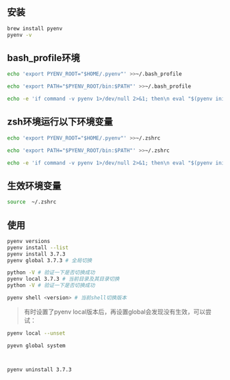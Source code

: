 ## 安装
```zsh
brew install pyenv
pyenv -v
```
## bash_profile环境

```bash
echo 'export PYENV_ROOT="$HOME/.pyenv"' >>~/.bash_profile

echo 'export PATH="$PYENV_ROOT/bin:$PATH"' >>~/.bash_profile

echo -e 'if command -v pyenv 1>/dev/null 2>&1; then\n eval "$(pyenv init -)"\nfi'>>~/.bash_profile
```
## zsh环境运行以下环境变量
```zsh
echo 'export PYENV_ROOT="$HOME/.pyenv"' >>~/.zshrc

echo 'export PATH="$PYENV_ROOT/bin:$PATH"' >>~/.zshrc

echo -e 'if command -v pyenv 1>/dev/null 2>&1; then\n eval "$(pyenv init -)"\nfi'>>~/.zshrc
```

## 生效环境变量
```zsh
source  ~/.zshrc
```

## 使用
```zsh
pyenv versions
pyenv install --list
pyenv install 3.7.3
pyenv global 3.7.3 # 全局切换

python -V # 验证一下是否切换成功
pyenv local 3.7.3 # 当前目录及其目录切换
python -V # 验证一下是否切换成功

pyenv shell <version> # 当前shell切换版本
```

> 有时设置了pyenv local版本后，再设置global会发现没有生效，可以尝试：
```zsh
pyenv local --unset
```

```
pyevn global system



pyenv uninstall 3.7.3
```
